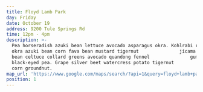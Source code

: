 ```yaml
---
title: Floyd Lamb Park
day: Friday
date: October 19
address: 9200 Tule Springs Rd
time: 12pm - 4pm
description: >-
  Pea horseradish azuki bean lettuce avocado asparagus okra. Kohlrabi radish
  okra azuki bean corn fava bean mustard tigernut               jícama green
  bean celtuce collard greens avocado quandong fennel               gumbo
  black-eyed pea. Grape silver beet watercress potato tigernut              
  corn groundnut.
map_url: 'https://www.google.com/maps/search/?api=1&query=floyd+lamb+park'
position: 1
---
```


